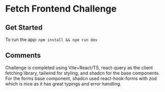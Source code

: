 # Fetch Frontend Challenge

## Get Started

To run the app:
`npm install && npm run dev`

## Comments

Challenge is completed using Vite+React/TS, react-query as the client fetching library, tailwind for styling, and shadcn for the base components. For the forms base component, shadcn used react-hook-forms with zod which is nice as it has great typings and error handling.
